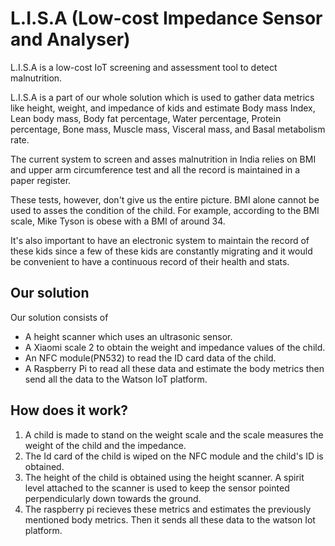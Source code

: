 # L.I.S.A (Low-cost Impedance Sensor and Analyser)

L.I.S.A is a low-cost IoT screening and assessment tool to detect malnutrition.  

L.I.S.A is a part of our whole solution which is used to gather data metrics like height, weight, and impedance of kids and estimate Body mass Index, Lean body mass, Body fat percentage, Water percentage, Protein percentage, Bone mass, Muscle mass, Visceral mass, and Basal metabolism rate.

The current system to screen and asses malnutrition in India relies on BMI and upper arm circumference test and all the record is maintained in a paper register. 

These tests, however, don't give us the entire picture. BMI alone cannot be used to asses the condition of the child. For example, according to the BMI scale, Mike Tyson is obese with a BMI of around 34.

It's also important to have an electronic system to maintain the record of these kids since a few of these kids are constantly migrating and it would be convenient to have a continuous record of their health and stats. 

## Our solution

Our solution consists of 
* A height scanner which uses an ultrasonic sensor.
* A Xiaomi scale 2 to obtain the weight and impedance values of the child.
* An NFC module(PN532) to read the ID card data of the child.
* A Raspberry Pi to read all these data and estimate the body metrics then send all the data to the Watson IoT platform.

## How does it work?

1. A child is made to stand on the weight scale and the scale measures the weight of the child and the impedance.
2. The Id card of the child is wiped on the NFC module and the child's ID is obtained.
3. The height of the child is obtained using the height scanner. A spirit level attached to the scanner is used to keep the sensor pointed perpendicularly down towards the ground.
4. The raspberry pi recieves these metrics and estimates the previously mentioned body metrics. Then it sends all these data to the watson Iot platform.
